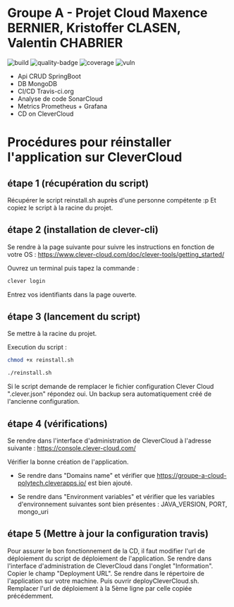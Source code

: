 # Groupe A - Projet Cloud Maxence BERNIER, Kristoffer CLASEN, Valentin CHABRIER
![build](https://travis-ci.org/BernierMaxence/Groupe_A_Cloud_Polytech.svg?branch=master)
![quality-badge](https://sonarcloud.io/api/project_badges/measure?project=BernierMaxence_Groupe_A_Cloud_Polytech&metric=alert_status)
![coverage](https://sonarcloud.io/api/project_badges/measure?project=BernierMaxence_Groupe_A_Cloud_Polytech&metric=coverage)
![vuln](https://sonarcloud.io/api/project_badges/measure?project=BernierMaxence_Groupe_A_Cloud_Polytech&metric=vulnerabilities)

* Api CRUD SpringBoot
* DB MongoDB
* CI/CD Travis-ci.org
* Analyse de code SonarCloud
* Metrics Prometheus + Grafana
* CD on CleverCloud


# Procédures pour réinstaller l'application sur CleverCloud


## étape 1 (récupération du script)
Récupérer le script reinstall.sh auprès d'une personne compétente :p
Et copiez le script à la racine du projet.

## étape 2 (installation de clever-cli)

Se rendre à la page suivante pour suivre les instructions en fonction de votre OS : https://www.clever-cloud.com/doc/clever-tools/getting_started/

Ouvrez un terminal puis tapez la commande :

```bash
clever login 
```

Entrez vos identifiants dans la page ouverte.


## étape 3 (lancement du script)
Se mettre à la racine du projet.

Execution du script : 
```bash
chmod +x reinstall.sh
```
```bash
./reinstall.sh
```

Si le script demande de remplacer le fichier configuration Clever Cloud ".clever.json" répondez oui. 
Un backup sera automatiquement créé de l'ancienne configuration.

## étape 4 (vérifications)

Se rendre dans l'interface d'administration de CleverCloud à l'adresse suivante : https://console.clever-cloud.com/

Vérifier la bonne création de l'application.

* Se rendre dans "Domains name" et vérifier que https://groupe-a-cloud-polytech.cleverapps.io/ est bien ajouté.

* Se rendre dans "Environment variables" et vérifier que les variables d'environnement suivantes sont bien présentes :
JAVA_VERSION, PORT, mongo_uri	 

## étape 5 (Mettre à jour la configuration travis)

Pour assurer le bon fonctionnement de la CD, il faut modifier l'url de déploiement du script de déploiement de l'application. 
Se rendre dans l'interface d'administration de CleverCloud dans l'onglet "Information".
Copier le champ "Deployment URL".
Se rendre dans le répertoire de l'application sur votre machine. Puis ouvrir deployCleverCloud.sh. 
Remplacer l'url de déploiement à la 5ème ligne par celle copiée précédemment.
